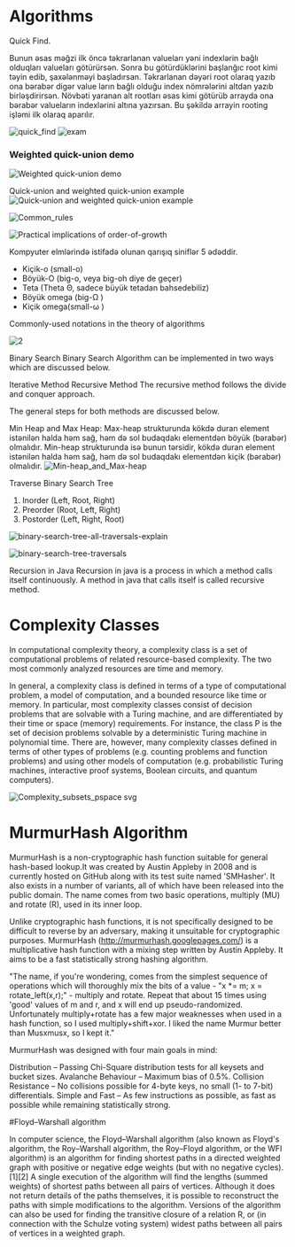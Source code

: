 # Algorithms

Quick Find. 

Bunun əsas məğzi ilk öncə təkrarlanan valueları yəni indexlərin bağlı olduqları valueları götürürsən. Sonra bu götürdüklərini başlanğıc root kimi təyin edib, şaxələnməyi başladırsan.
Təkrarlanan dəyəri root olaraq yazıb ona bərabər digər value ların bağlı olduğu index nömrələrini altdan yazıb birləşdirirsən. Növbəti yaranan alt rootları əsas kimi götürüb arrayda ona bərabər valueların indexlərini altına yazırsan.
Bu şəkildə arrayin rooting işləmi ilk olaraq aparılır.

![quick_find](https://user-images.githubusercontent.com/26926048/175805490-4548d3a3-6675-446b-b43d-b1dd7220244d.PNG)
![exam](https://user-images.githubusercontent.com/26926048/175805640-bed10817-90a9-431d-a828-8765441c9a69.PNG)

### Weighted quick-union demo

![Weighted quick-union demo](https://user-images.githubusercontent.com/26926048/175805784-a3bd6a90-8d57-4bb6-bc74-7441d6f6c4d2.PNG)

Quick-union and weighted quick-union example
![Quick-union and weighted quick-union example](https://user-images.githubusercontent.com/26926048/175805878-a344f71e-93a7-4d70-96b9-66864f500e73.PNG)


![Common_rules](https://user-images.githubusercontent.com/26926048/175981914-4ea9dad6-7382-4e4e-ab42-80a74b7935fd.PNG)

![Practical implications of order-of-growth](https://user-images.githubusercontent.com/26926048/175983266-6b932af7-95b9-4fd5-b5fe-1c265001b428.PNG)


Kompyuter elmlərində istifadə olunan qarışıq siniflər 5 ədəddir.
<ul>
<li>Kiçik-o (small-o)</li>
<li>Böyük-O (big-o, veya big-oh diye de geçer)</li>
<li>Teta (Theta Θ, sadece büyük tetadan bahsedebiliz)</li>
<li>Böyük omega (big-Ω )</li>
<li>Kiçik omega(small-ω )</li>
</ul> 

Commonly-used notations in the theory of algorithms

![2](https://user-images.githubusercontent.com/26926048/176417364-8c4c913d-2bef-4b05-8c6f-4b22350af43f.PNG)


Binary Search
Binary Search Algorithm can be implemented in two ways which are discussed below.

Iterative Method
Recursive Method
The recursive method follows the divide and conquer approach.

The general steps for both methods are discussed below.

Min Heap and Max Heap:
Max-heap strukturunda kökdə duran element istənilən halda həm sağ, həm də sol budaqdakı elementdən böyük (bərabər) olmalıdır. Min-heap strukturunda isə bunun tərsidir, kökdə duran element istənilən halda həm sağ, həm də sol budaqdakı elementdən kiçik (bərabər) olmalıdır. 
![Min-heap_and_Max-heap](https://user-images.githubusercontent.com/26926048/177139036-13b8dedd-e3fe-438a-a6f8-042e1e7d5cf3.PNG)



Traverse Binary Search Tree
<ol>
<li>Inorder (Left, Root, Right)</li>
<li>Preorder (Root, Left, Right)</li>
<li>Postorder (Left, Right, Root)</li>
</ol>




![binary-search-tree-all-traversals-explain](https://user-images.githubusercontent.com/26926048/177148504-a298aa5f-8f37-402a-8e91-a49bfb7adcd0.jpg)



![binary-search-tree-traversals](https://user-images.githubusercontent.com/26926048/177154565-e45f5af8-0f0d-4167-9985-d7f973f4bbf1.jpg)



Recursion in Java
Recursion in java is a process in which a method calls itself continuously. A method in java that calls itself is called recursive method.



# Complexity Classes

In computational complexity theory, a complexity class is a set of computational problems of related resource-based complexity. The two most commonly analyzed resources are time and memory.

In general, a complexity class is defined in terms of a type of computational problem, a model of computation, and a bounded resource like time or memory. In particular, most complexity classes consist of decision problems that are solvable with a Turing machine, and are differentiated by their time or space (memory) requirements. For instance, the class P is the set of decision problems solvable by a deterministic Turing machine in polynomial time. There are, however, many complexity classes defined in terms of other types of problems (e.g. counting problems and function problems) and using other models of computation (e.g. probabilistic Turing machines, interactive proof systems, Boolean circuits, and quantum computers).

![Complexity_subsets_pspace svg](https://user-images.githubusercontent.com/26926048/177935916-9325091f-7e12-4dec-9ee3-0726d97b753c.png)


# MurmurHash Algorithm
MurmurHash is a non-cryptographic hash function suitable for general hash-based lookup.It was created by Austin Appleby in 2008 and is currently hosted on GitHub along with its test suite named 'SMHasher'. It also exists in a number of variants, all of which have been released into the public domain. The name comes from two basic operations, multiply (MU) and rotate (R), used in its inner loop.

Unlike cryptographic hash functions, it is not specifically designed to be difficult to reverse by an adversary, making it unsuitable for cryptographic purposes.
MurmurHash (http://murmurhash.googlepages.com/) is a multiplicative hash function with a mixing step written by Austin Appleby. It aims to be a fast statistically strong hashing algorithm.

"The name, if you're wondering, comes from the simplest sequence of operations which will thoroughly mix the bits of a value - "x *= m; x = rotate_left(x,r);" - multiply and rotate. Repeat that about 15 times using 'good' values of m and r, and x will end up pseudo-randomized. Unfortunately multiply+rotate has a few major weaknesses when used in a hash function, so I used multiply+shift+xor. I liked the name Murmur better than Musxmusx, so I kept it."

MurmurHash was designed with four main goals in mind:

Distribution – Passing Chi-Square distribution tests for all keysets and bucket sizes.
Avalanche Behaviour – Maximum bias of 0.5%.
Collision Resistance – No collisions possible for 4-byte keys, no small (1- to 7-bit) differentials.
Simple and Fast – As few instructions as possible, as fast as possible while remaining statistically strong.



#Floyd–Warshall algorithm

In computer science, the Floyd–Warshall algorithm (also known as Floyd's algorithm, the Roy–Warshall algorithm, the Roy–Floyd algorithm,
 or the WFI algorithm) is an algorithm for finding shortest paths in a directed weighted graph with positive or negative 
 edge weights (but with no negative cycles).[1][2] A single execution of the algorithm will find the lengths (summed weights) 
 of shortest paths between all pairs of vertices. Although it does not return details of the paths themselves, 
 it is possible to reconstruct the paths with simple modifications to the algorithm. Versions of the algorithm 
 can also be used for finding the transitive closure of a relation R, or (in connection with the Schulze voting system) 
 widest paths between all pairs of vertices in a weighted graph.
